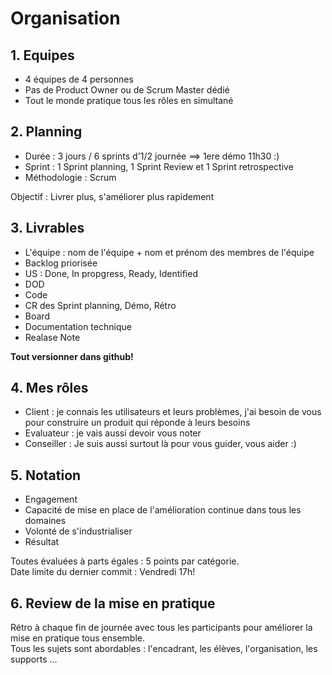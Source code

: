# Organisation

## 1. Equipes
 - 4 équipes de 4 personnes
 - Pas de Product Owner ou de Scrum Master dédié
 - Tout le monde pratique tous les rôles en simultané

## 2. Planning
 - Durée : 3 jours / 6 sprints d'1/2 journée ==> 1ere démo 11h30 :)
 - Sprint : 1 Sprint planning, 1 Sprint Review et 1 Sprint retrospective
 - Méthodologie : Scrum

Objectif : Livrer plus, s'améliorer plus rapidement

## 3. Livrables
 - L'équipe : nom de l'équipe + nom et prénom des membres de l'équipe
 - Backlog priorisée
 - US : Done, In propgress, Ready, Identified
 - DOD
 - Code
 - CR des Sprint planning, Démo, Rétro
 - Board
 - Documentation technique
 - Realase Note

**Tout versionner dans github!**

## 4. Mes rôles
 - Client : je connais les utilisateurs et leurs problèmes, j'ai besoin de vous pour construire un produit qui réponde à leurs besoins
 - Evaluateur : je vais aussi devoir vous noter
 - Conseiller : Je suis aussi surtout là pour vous guider, vous aider :)

## 5. Notation
 - Engagement
 - Capacité de mise en place de l'amélioration continue dans tous les domaines
 - Volonté de s'industrialiser
 - Résultat

Toutes évaluées à parts égales : 5 points par catégorie.   
Date limite du dernier commit : Vendredi 17h!

## 6. Review de la mise en pratique
Rétro à chaque fin de journée avec tous les participants pour améliorer la mise en pratique tous ensemble.  
Tous les sujets sont abordables : l'encadrant, les élèves, l'organisation, les supports ...
